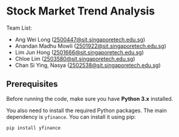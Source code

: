 # Stock Market Trend Analysis 

Team List:
* Ang Wei Long (2500447@sit.singaporetech.edu.sg)
* Anandan Madhu Mowli (2501922@sit.singaporetech.edu.sg)
* Lim Jun Hong (2501666@sit.singaporetech.edu.sg)
* Chloe Lim (2503580@sit.singaporetech.edu.sg)
* Chan Si Ying, Nasya (2502538@sit.singaporetech.edu.sg)

## **Prerequisites**

Before running the code, make sure you have **Python 3.x** installed.

You also need to install the required Python packages. The main dependency is `yfinance`. You can install it using pip:

```bash
pip install yfinance
